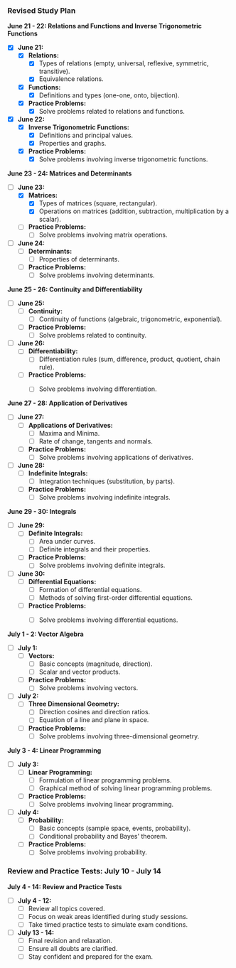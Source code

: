 ### Revised Study Plan

**June 21 - 22: Relations and Functions and Inverse Trigonometric Functions**
- [x] **June 21:**
  - [x] **Relations:**
    - [x] Types of relations (empty, universal, reflexive, symmetric, transitive).
    - [x] Equivalence relations.
  - [x] **Functions:**
    - [x] Definitions and types (one-one, onto, bijection).
  - [x] **Practice Problems:**
    - [x] Solve problems related to relations and functions.

- [x] **June 22:**
  - [x] **Inverse Trigonometric Functions:**
    - [x] Definitions and principal values.
    - [x] Properties and graphs.
  - [x] **Practice Problems:**
    - [x] Solve problems involving inverse trigonometric functions.

**June 23 - 24: Matrices and Determinants**
- [ ] **June 23:**
  - [x] **Matrices:**
    - [x] Types of matrices (square, rectangular).
    - [x] Operations on matrices (addition, subtraction, multiplication by a scalar).
  - [ ] **Practice Problems:**
    - [ ] Solve problems involving matrix operations.

- [ ] **June 24:**
  - [ ] **Determinants:**
    - [ ] Properties of determinants.
  - [ ] **Practice Problems:**
    - [ ] Solve problems involving determinants.

**June 25 - 26: Continuity and Differentiability**
- [ ] **June 25:**
  - [ ] **Continuity:**
    - [ ] Continuity of functions (algebraic, trigonometric, exponential).
  - [ ] **Practice Problems:**
    - [ ] Solve problems related to continuity.

- [ ] **June 26:**
  - [ ] **Differentiability:**
    - [ ] Differentiation rules (sum, difference, product, quotient, chain rule).
  - [ ] **Practice Problems:**
    - [ ] Solve problems involving differentiation.


**June 27 - 28: Application of Derivatives**
- [ ] **June 27:**
  - [ ] **Applications of Derivatives:**
    - [ ] Maxima and Minima.
    - [ ] Rate of change, tangents and normals.
  - [ ] **Practice Problems:**
    - [ ] Solve problems involving applications of derivatives.

- [ ] **June 28:**
  - [ ] **Indefinite Integrals:**
    - [ ] Integration techniques (substitution, by parts).
  - [ ] **Practice Problems:**
    - [ ] Solve problems involving indefinite integrals.

**June 29 - 30: Integrals**
- [ ] **June 29:**
  - [ ] **Definite Integrals:**
    - [ ] Area under curves.
    - [ ] Definite integrals and their properties.
  - [ ] **Practice Problems:**
    - [ ] Solve problems involving definite integrals.

- [ ] **June 30:**
  - [ ] **Differential Equations:**
    - [ ] Formation of differential equations.
    - [ ] Methods of solving first-order differential equations.
  - [ ] **Practice Problems:**
    - [ ] Solve problems involving differential equations.


**July 1 - 2: Vector Algebra**
- [ ] **July 1:**
  - [ ] **Vectors:**
    - [ ] Basic concepts (magnitude, direction).
    - [ ] Scalar and vector products.
  - [ ] **Practice Problems:**
    - [ ] Solve problems involving vectors.

- [ ] **July 2:**
  - [ ] **Three Dimensional Geometry:**
    - [ ] Direction cosines and direction ratios.
    - [ ] Equation of a line and plane in space.
  - [ ] **Practice Problems:**
    - [ ] Solve problems involving three-dimensional geometry.

**July 3 - 4: Linear Programming**
- [ ] **July 3:**
  - [ ] **Linear Programming:**
    - [ ] Formulation of linear programming problems.
    - [ ] Graphical method of solving linear programming problems.
  - [ ] **Practice Problems:**
    - [ ] Solve problems involving linear programming.

- [ ] **July 4:**
  - [ ] **Probability:**
    - [ ] Basic concepts (sample space, events, probability).
    - [ ] Conditional probability and Bayes' theorem.
  - [ ] **Practice Problems:**
    - [ ] Solve problems involving probability.

### Review and Practice Tests: July 10 - July 14

**July 4 - 14: Review and Practice Tests**
- [ ] **July 4 - 12:**
  - [ ] Review all topics covered.
  - [ ] Focus on weak areas identified during study sessions.
  - [ ] Take timed practice tests to simulate exam conditions.

- [ ] **July 13 - 14:**
  - [ ] Final revision and relaxation.
  - [ ] Ensure all doubts are clarified.
  - [ ] Stay confident and prepared for the exam.
